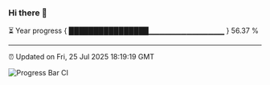 ### Hi there 👋

⏳ Year progress { ████████████████▁▁▁▁▁▁▁▁▁▁▁▁▁▁ } 56.37 %

---

⏰ Updated on Fri, 25 Jul 2025 18:19:19 GMT

![Progress Bar CI](https://github.com/code-lakshay/GitHub-Actions-Demo/workflows/Progress%20Bar%20CI/badge.svg)
